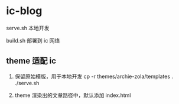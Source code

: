 
# ic-blog
serve.sh 
    本地开发

build.sh
    部署到 ic 网络

## theme 适配 ic

1. 保留原始模版，用于本地开发 
   cp  -r themes/archie-zola/templates  .
   ./serve.sh

2. theme 渲染出的文章路径中，默认添加 index.html

